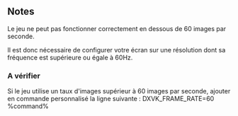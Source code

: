 ## Notes
Le jeu ne peut pas fonctionner correctement en dessous de 60 images par seconde.

Il est donc nécessaire de configurer votre écran sur une résolution dont sa fréquence est supérieure ou égale à 60Hz.

### A vérifier

Si le jeu utilise un taux d'images supérieur à 60 images par seconde, ajouter en commande personnalisé la ligne suivante :
DXVK_FRAME_RATE=60 %command%
